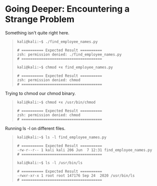# Going Deeper: Encountering a Strange Problem

Something isn't quite right here.
>``` shell
>kali@kali:~$ ./find_employee_names.py
>
># ========== Expected Result ==========
>zsh: permission denied: ./find_employee_names.py
># =====================================
>
>kali@kali:~$ chmod +x find_employee_names.py
>
># ========== Expected Result ==========
>zsh: permission denied: chmod
># =====================================
>```

Trying to chmod our chmod binary.
>``` shell
>kali@kali:~$ chmod +x /usr/bin/chmod
>
># ========== Expected Result ==========
>zsh: permission denied: chmod
># =====================================
>```

Running ls -l on different files.
>``` shell
>kali@kali:~$ ls -l find_employee_names.py
>
># ========== Expected Result ==========
>-rw-r--r-- 1 kali kali 206 Jun  7 12:31 find_employee_names.py
># =====================================
>
>kali@kali:~$ ls -l /usr/bin/ls
>
># ========== Expected Result ==========
>-rwxr-xr-x 1 root root 147176 Sep 24  2020 /usr/bin/ls
># =====================================
>```
